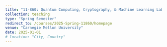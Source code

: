 ```yaml
---
title: "11-860: Quantum Computing, Cryptography, & Machine Learning Lab"
collection: teaching
type: "Spring Semester"
redirect_to: /courses/2025-Spring-11860/homepage
venue: "Carnegie Mellon University"
date: 2025-01-01
# location: "City, Country"
---
```

